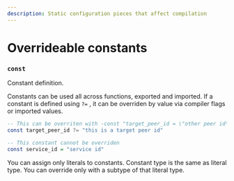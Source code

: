 ```yaml
---
description: Static configuration pieces that affect compilation
---
```


# Overrideable constants

### `const`

Constant definition.

Constants can be used all across functions, exported and imported. If a constant is defined using `?=` , it can be overriden by value via compiler flags or imported values.

```haskell
-- This can be overriten with -const "target_peer_id = \"other peer id\""
const target_peer_id ?= "this is a target peer id"

-- This constant cannot be overriden
const service_id = "service id"
```

You can assign only literals to constants. Constant type is the same as literal type. You can override only with a subtype of that literal type.
